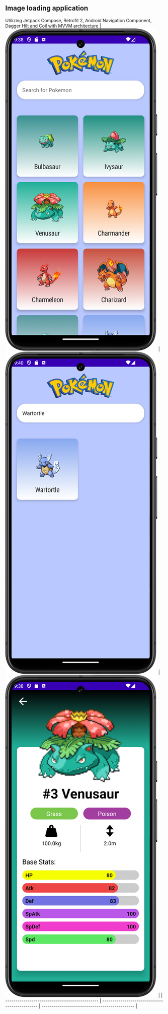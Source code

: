 ## Image loading application
Utilizing Jetpack Compose, Retrofit 2, Android Navigation Component, Dagger Hilt and Coil with MVVM architecture
| ![Image 1](img/Screenshot_20240509_093813.png) | ![Image 2](img/Screenshot_20240509_094016.png) | ![Image 3](img/Screenshot_20240509_093839.png) |
| ---------------------------------------------- | ---------------------------------------------- | ---------------------------------------------- |
